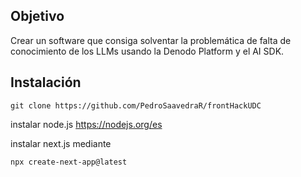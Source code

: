 ## Objetivo

Crear un software que consiga solventar la problemática de falta de conocimiento de los LLMs usando la Denodo Platform y el AI SDK.

## Instalación

```
git clone https://github.com/PedroSaavedraR/frontHackUDC
```

instalar node.js https://nodejs.org/es

instalar next.js mediante 
```
npx create-next-app@latest
```

